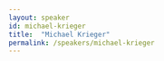 ```yaml
---
layout: speaker
id: michael-krieger
title:  "Michael Krieger"
permalink: /speakers/michael-krieger
---
```

